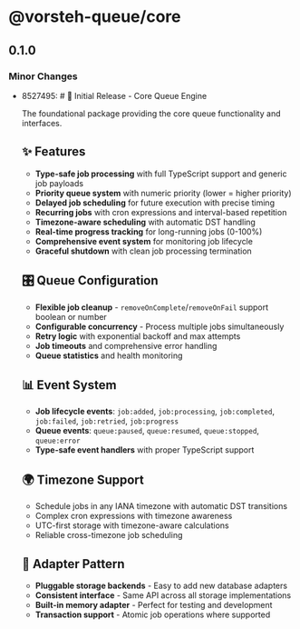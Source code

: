 # @vorsteh-queue/core

## 0.1.0

### Minor Changes

- 8527495: # 🚀 Initial Release - Core Queue Engine

  The foundational package providing the core queue functionality and interfaces.

  ## ✨ Features
  - **Type-safe job processing** with full TypeScript support and generic job payloads
  - **Priority queue system** with numeric priority (lower = higher priority)
  - **Delayed job scheduling** for future execution with precise timing
  - **Recurring jobs** with cron expressions and interval-based repetition
  - **Timezone-aware scheduling** with automatic DST handling
  - **Real-time progress tracking** for long-running jobs (0-100%)
  - **Comprehensive event system** for monitoring job lifecycle
  - **Graceful shutdown** with clean job processing termination

  ## 🎛️ Queue Configuration
  - **Flexible job cleanup** - `removeOnComplete`/`removeOnFail` support boolean or number
  - **Configurable concurrency** - Process multiple jobs simultaneously
  - **Retry logic** with exponential backoff and max attempts
  - **Job timeouts** and comprehensive error handling
  - **Queue statistics** and health monitoring

  ## 📊 Event System
  - **Job lifecycle events**: `job:added`, `job:processing`, `job:completed`, `job:failed`, `job:retried`, `job:progress`
  - **Queue events**: `queue:paused`, `queue:resumed`, `queue:stopped`, `queue:error`
  - **Type-safe event handlers** with proper TypeScript support

  ## 🌍 Timezone Support
  - Schedule jobs in any IANA timezone with automatic DST transitions
  - Complex cron expressions with timezone awareness
  - UTC-first storage with timezone-aware calculations
  - Reliable cross-timezone job scheduling

  ## 🔌 Adapter Pattern
  - **Pluggable storage backends** - Easy to add new database adapters
  - **Consistent interface** - Same API across all storage implementations
  - **Built-in memory adapter** - Perfect for testing and development
  - **Transaction support** - Atomic job operations where supported

